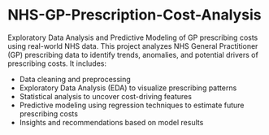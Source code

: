 # NHS-GP-Prescription-Cost-Analysis
Exploratory Data Analysis and Predictive Modeling of GP prescribing costs using real-world NHS data.
This project analyzes NHS General Practitioner (GP) prescribing data to identify trends, anomalies, and potential drivers of prescribing costs. 
It includes:
- Data cleaning and preprocessing
- Exploratory Data Analysis (EDA) to visualize prescribing patterns
- Statistical analysis to uncover cost-driving features
- Predictive modeling using regression techniques to estimate future prescribing costs
- Insights and recommendations based on model results
